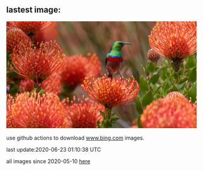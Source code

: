 ## lastest image:
![](images/SouthernSunbird.jpg)

use github actions to download www.bing.com images.

last update:2020-06-23 01:10:38 UTC

all images since 2020-05-10 [here](https://github.com/counter2015/bing-daily-images/tree/master/images) 
